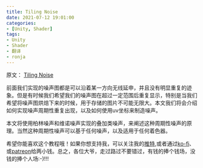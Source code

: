 ```yaml
---
title: Tiling Noise
date: 2021-07-12 19:01:00
categories:
- [Unity, Shader]
tags:
- Unity
- Shader
- 翻译
- ronja
---
```

原文：
[Tiling Noise](https://www.ronja-tutorials.com/post/029-tiling-noise/)

前面我们实现的噪声图都是可以沿着某一方向无线延申，并且没有明显重复的迹象。但是有时候我们希望我们的噪声图在超过一定范围后重复显示，特别是当我们希望将噪声图烘焙下来的时候，用于存储的图片不可能无限大。本文我们将会介绍如何实现噪声周期性重复出现，以及如何使用uv坐标来制造噪声。

本文将使用柏林噪声和维诺噪声实现的叠加类噪声，来阐述这种周期性噪声的原理。当然这种周期性噪声可以基于任何噪声，以及适用于任何着色器。














希望你能喜欢这个教程哦！如果你想支持我，可以关注我的[推特](https://twitter.com/totallyRonja),或者通过[ko-fi](https://ko-fi.com/ronjatutorials)、或[patreon](https://www.patreon.com/RonjaTutorials)给两小钱。总之，各位大爷，走过路过不要错过，有钱的捧个钱场，没钱的捧个人场:-)!!!
